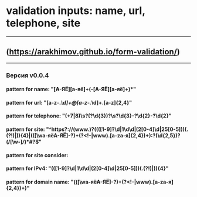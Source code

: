 # validation inputs: name, url, telephone, site
---
## (https://arakhimov.github.io/form-validation/)
---
### Версия v0.0.4

#### pattern for name: "[А-ЯЁ][а-яё]+(-[А-ЯЁ][а-яё]+)*"

#### pattern for url: "[a-z\-\._\d]+@[a-z\-\._\d]+\.[a-z]{2,4}"

#### pattern for telephone: "(\+7|8)\s?\(?\d{3}\)?\s?\d{3}-?\d{2}-?\d{2}"

#### pattern for site: "^https?:\/\/(www\.)?((([1-9]?\d|1\d\d|(2[0-4]\d|25[0-5]))(\.(?!$)|$)){4}|(([\wа-яёА-ЯЁ]-?)+(?<!-|www)\.[a-zа-я]{2,4})+):?(\d{2,5})?(\/[\w\-]*\/*)*#?$"
#### pattern for site consider: 
#### pattern for IPv4: "(([1-9]?\d|1\d\d|(2[0-4]\d|25[0-5]))(\.(?!$)|$)){4}"
#### pattern for domain name: "(([\wа-яёА-ЯЁ]-?)+(?<!-|www)\.[a-zа-я]{2,4})+)"
